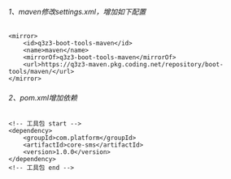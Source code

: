 ###### 1、maven修改settings.xml，增加如下配置
```
<mirror>
    <id>q3z3-boot-tools-maven</id>
    <name>maven</name>
    <mirrorOf>q3z3-boot-tools-maven</mirrorOf>
    <url>https://q3z3-maven.pkg.coding.net/repository/boot-tools/maven/</url>
</mirror>
```

###### 2、pom.xml增加依赖
```
<!-- 工具包 start -->
<dependency>
    <groupId>com.platform</groupId>
    <artifactId>core-sms</artifactId>
    <version>1.0.0</version>
</dependency>
<!-- 工具包 end -->
```